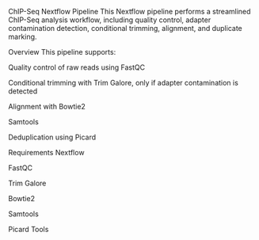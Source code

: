 ChIP-Seq Nextflow Pipeline
This Nextflow pipeline performs a streamlined ChIP-Seq analysis workflow, including quality control, adapter contamination detection, conditional trimming, alignment, and duplicate marking.

Overview
This pipeline supports:

Quality control of raw reads using FastQC

Conditional trimming with Trim Galore, only if adapter contamination is detected

Alignment with Bowtie2

Samtools

Deduplication using Picard 

Requirements
Nextflow

FastQC

Trim Galore

Bowtie2

Samtools

Picard Tools

